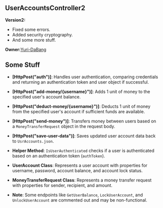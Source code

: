 ## UserAccountsController2

**Version2:**
- Fixed some errors.
- Added security cryptography.
- And some more stuff.

**Owner:**[Yuri-DaBang](https://github.com/Yuri-DaBang)


## Some Stuff
- **[HttpPost("auth")]**: Handles user authentication, comparing credentials and returning an authentication token and user object if successful.

- **[HttpPost("add-money/{username}")]**: Adds 1 unit of money to the specified user's account balance.

- **[HttpPost("deduct-money/{username}")]**: Deducts 1 unit of money from the specified user's account if sufficient funds are available.

- **[HttpPost("send-money")]**: Transfers money between users based on a `MoneyTransferRequest` object in the request body.

- **[HttpPost("save-user-data")]**: Saves updated user account data back to `UsrAccounts.json`.

- **Helper Method**: `IsUserAuthenticated` checks if a user is authenticated based on an authentication token (`authToken`).

- **UserAccount Class**: Represents a user account with properties for username, password, account balance, and account lock status.

- **MoneyTransferRequest Class**: Represents a money transfer request with properties for sender, recipient, and amount.

- **Note**: Some endpoints like `GetUserBalance`, `LockUserAccount`, and `UnlockUserAccount` are commented out and may be non-functional.
